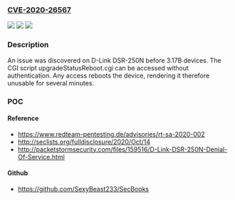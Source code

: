 ### [CVE-2020-26567](https://cve.mitre.org/cgi-bin/cvename.cgi?name=CVE-2020-26567)
![](https://img.shields.io/static/v1?label=Product&message=n%2Fa&color=blue)
![](https://img.shields.io/static/v1?label=Version&message=n%2Fa&color=blue)
![](https://img.shields.io/static/v1?label=Vulnerability&message=n%2Fa&color=brighgreen)

### Description

An issue was discovered on D-Link DSR-250N before 3.17B devices. The CGI script upgradeStatusReboot.cgi can be accessed without authentication. Any access reboots the device, rendering it therefore unusable for several minutes.

### POC

#### Reference
- https://www.redteam-pentesting.de/advisories/rt-sa-2020-002
- http://seclists.org/fulldisclosure/2020/Oct/14
- http://packetstormsecurity.com/files/159516/D-Link-DSR-250N-Denial-Of-Service.html

#### Github
- https://github.com/SexyBeast233/SecBooks

